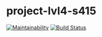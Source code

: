# project-lvl4-s415
[![Maintainability](https://api.codeclimate.com/v1/badges/791ba555c09a4d8f1da0/maintainability)](https://codeclimate.com/github/iliasov-artem/project-lvl4-s415/maintainability)
[![Build Status](https://travis-ci.com/iliasov-artem/project-lvl4-s415.svg?branch=master)](https://travis-ci.com/iliasov-artem/project-lvl4-s415)

